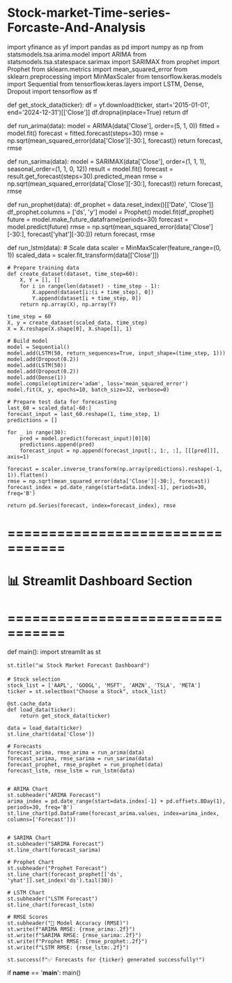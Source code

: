# Stock-market-Time-series-Forcaste-And-Analysis

import yfinance as yf
import pandas as pd
import numpy as np
from statsmodels.tsa.arima.model import ARIMA
from statsmodels.tsa.statespace.sarimax import SARIMAX
from prophet import Prophet
from sklearn.metrics import mean_squared_error
from sklearn.preprocessing import MinMaxScaler
from tensorflow.keras.models import Sequential
from tensorflow.keras.layers import LSTM, Dense, Dropout
import tensorflow as tf

def get_stock_data(ticker):
    df = yf.download(ticker, start='2015-01-01', end='2024-12-31')[['Close']]
    df.dropna(inplace=True)
    return df

def run_arima(data):
    model = ARIMA(data['Close'], order=(5, 1, 0))
    fitted = model.fit()
    forecast = fitted.forecast(steps=30)
    rmse = np.sqrt(mean_squared_error(data['Close'][-30:], forecast))
    return forecast, rmse

def run_sarima(data):
    model = SARIMAX(data['Close'], order=(1, 1, 1), seasonal_order=(1, 1, 0, 12))
    result = model.fit()
    forecast = result.get_forecast(steps=30).predicted_mean
    rmse = np.sqrt(mean_squared_error(data['Close'][-30:], forecast))
    return forecast, rmse

def run_prophet(data):
    df_prophet = data.reset_index()[['Date', 'Close']]
    df_prophet.columns = ['ds', 'y']
    model = Prophet()
    model.fit(df_prophet)
    future = model.make_future_dataframe(periods=30)
    forecast = model.predict(future)
    rmse = np.sqrt(mean_squared_error(data['Close'][-30:], forecast['yhat'][-30:]))
    return forecast, rmse

def run_lstm(data):
    # Scale data
    scaler = MinMaxScaler(feature_range=(0, 1))
    scaled_data = scaler.fit_transform(data[['Close']])

    # Prepare training data
    def create_dataset(dataset, time_step=60):
        X, Y = [], []
        for i in range(len(dataset) - time_step - 1):
            X.append(dataset[i:(i + time_step), 0])
            Y.append(dataset[i + time_step, 0])
        return np.array(X), np.array(Y)

    time_step = 60
    X, y = create_dataset(scaled_data, time_step)
    X = X.reshape(X.shape[0], X.shape[1], 1)

    # Build model
    model = Sequential()
    model.add(LSTM(50, return_sequences=True, input_shape=(time_step, 1)))
    model.add(Dropout(0.2))
    model.add(LSTM(50))
    model.add(Dropout(0.2))
    model.add(Dense(1))
    model.compile(optimizer='adam', loss='mean_squared_error')
    model.fit(X, y, epochs=10, batch_size=32, verbose=0)

    # Prepare test data for forecasting
    last_60 = scaled_data[-60:]
    forecast_input = last_60.reshape(1, time_step, 1)
    predictions = []

    for _ in range(30):
        pred = model.predict(forecast_input)[0][0]
        predictions.append(pred)
        forecast_input = np.append(forecast_input[:, 1:, :], [[[pred]]], axis=1)

    forecast = scaler.inverse_transform(np.array(predictions).reshape(-1, 1)).flatten()
    rmse = np.sqrt(mean_squared_error(data['Close'][-30:], forecast))
    forecast_index = pd.date_range(start=data.index[-1], periods=30, freq='B')

    return pd.Series(forecast, index=forecast_index), rmse

# =================================
# 📊 Streamlit Dashboard Section
# =================================

def main():
    import streamlit as st

    st.title("📊 Stock Market Forecast Dashboard")

    # Stock selection
    stock_list = ['AAPL', 'GOOGL', 'MSFT', 'AMZN', 'TSLA', 'META']
    ticker = st.selectbox("Choose a Stock", stock_list)

    @st.cache_data
    def load_data(ticker):
        return get_stock_data(ticker)

    data = load_data(ticker)
    st.line_chart(data['Close'])

    # Forecasts
    forecast_arima, rmse_arima = run_arima(data)
    forecast_sarima, rmse_sarima = run_sarima(data)
    forecast_prophet, rmse_prophet = run_prophet(data)
    forecast_lstm, rmse_lstm = run_lstm(data)

    
    # ARIMA Chart
    st.subheader("ARIMA Forecast")
    arima_index = pd.date_range(start=data.index[-1] + pd.offsets.BDay(1), periods=30, freq='B')
    st.line_chart(pd.DataFrame(forecast_arima.values, index=arima_index, columns=['Forecast']))


    # SARIMA Chart
    st.subheader("SARIMA Forecast")
    st.line_chart(forecast_sarima)

    # Prophet Chart
    st.subheader("Prophet Forecast")
    st.line_chart(forecast_prophet[['ds', 'yhat']].set_index('ds').tail(30))

    # LSTM Chart
    st.subheader("LSTM Forecast")
    st.line_chart(forecast_lstm)

    # RMSE Scores
    st.subheader("📏 Model Accuracy (RMSE)")
    st.write(f"ARIMA RMSE: {rmse_arima:.2f}")
    st.write(f"SARIMA RMSE: {rmse_sarima:.2f}")
    st.write(f"Prophet RMSE: {rmse_prophet:.2f}")
    st.write(f"LSTM RMSE: {rmse_lstm:.2f}")

    st.success(f"✅ Forecasts for {ticker} generated successfully!")

if __name__ == '__main__':
    main()
